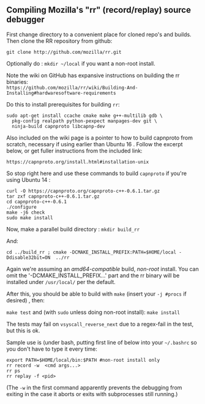 ## Compiling Mozilla's "rr" (record/replay) source debugger

First change directory to a convenient place for cloned repo's and builds. Then clone the RR repository from github:

```
git clone http://github.com/mozilla/rr.git
```

Optionally do : `mkdir ~/local` if you want a non-root install.

Note the wiki on GitHub has expansive instructions on building the rr binaries:  
```https://github.com/mozilla/rr/wiki/Building-And-Installing#hardwaresoftware-requirements```

Do this to install prerequisites for building `rr`:
```
sudo apt-get install ccache cmake make g++-multilib gdb \
  pkg-config realpath python-pexpect manpages-dev git \
  ninja-build capnproto libcapnp-dev
  ```
  
Also included on the wiki page  is a pointer to how to build capnproto from scratch, 
necessary if using earlier than Ubuntu 16 . Follow the excerpt below, or get fuller 
instructions from the included link:

```https://capnproto.org/install.html#installation-unix```

So stop right here and use these commands to build `capnproto` if you're using Ubuntu 14 :
```
curl -O https://capnproto.org/capnproto-c++-0.6.1.tar.gz
tar zxf capnproto-c++-0.6.1.tar.gz
cd capnproto-c++-0.6.1
./configure
make -j6 check
sudo make install 
```

Now, make a parallel build directory : `mkdir build_rr`  

And:

` cd ../build_rr ; cmake -DCMAKE_INSTALL_PREFIX:PATH=$HOME/local -Ddisable32bit=ON  ../rr `

Again we're assuming an *amd64-compatible* build, *non-root* install. You can omit the '-DCMAKE_INSTALL_PREFIX...' part and the rr binary will be
installed under `/usr/local/` per the default.

After this, you should be able to build with `make` (insert your `-j #procs` if desired) , then:

`make test` and (with `sudo` unless doing non-root install):
`make install`

The tests may fail on `vsyscall_reverse_next` due to a regex-fail in the test, but this is ok.

Sample use is (under bash, putting first line of below into your `~/.bashrc` so you don't have to type it every time:

```
export PATH=$HOME/local/bin:$PATH #non-root install only
rr record -w  <cmd args...>
rr ps
rr replay -f <pid>
```

(The `-w` in the first command apparently prevents the debugging from exiting in the case it aborts or exits with subprocesses still running.)

